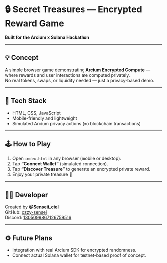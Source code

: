 # 🔒 Secret Treasures — Encrypted Reward Game

**Built for the Arcium x Solana Hackathon**

---

## 💡 Concept
A simple browser game demonstrating **Arcium Encrypted Compute** — where rewards and user interactions are computed privately.  
No real tokens, swaps, or liquidity needed — just a privacy-based demo.

---

## 🧱 Tech Stack
- HTML, CSS, JavaScript
- Mobile-friendly and lightweight
- Simulated Arcium privacy actions (no blockchain transactions)

---

## 🕹️ How to Play
1. Open `index.html` in any browser (mobile or desktop).
2. Tap **“Connect Wallet”** (simulated connection).
3. Tap **“Discover Treasure”** to generate an encrypted private reward.
4. Enjoy your private treasure 🎁

---

## 🧑‍💻 Developer
Created by **[@Senseii_ciel](https://x.com/Senseii_ciel)**  
GitHub: [ozzy-sensei](https://github.com/ozzy-sensei)  
Discord: [1305099867126759516](https://discord.com/users/1305099867126759516)

---

## ⚙️ Future Plans
- Integration with real Arcium SDK for encrypted randomness.
- Connect actual Solana wallet for testnet-based proof of concept.
